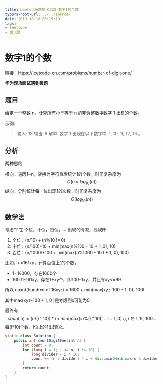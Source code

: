 ```yaml
---
title: Leetcode题解-Q233-数字1的个数
typora-root-url: ../../source/
date: 2019-10-10 20:19:19
tags:
- leetcode
- 面试题
---
```


# 数字1的个数

链接：<https://leetcode-cn.com/problems/number-of-digit-one/>

**华为现场面试遇到该题**

## 题目

给定一个整数 n，计算所有小于等于 n 的非负整数中数字 1 出现的个数。

示例:

> 输入: 13
> 输出: 6 
> 解释: 数字 1 出现在以下数字中: 1, 10, 11, 12, 13 。

## 分析

两种思路

横向：遍历1~n，转换为字符串后统计1的个数，时间复杂度为
$$
O(n\times log_{10}(n))
$$
纵向：分别统计每一位出现1的次数，时间复杂度为
$$
O(log_{10}(n))
$$

## 数学法

考虑’1’ 在 个位，十位，百位，... 出现的情况，找规律

1. 个位：(n/10) + (n%10 != 0)
2. 十位：(n/100)*10 + min(max(n%100 - 10 + 1, 0), 10)
3. 百位：(n/1000)*100 + min(max(n%1000 - 100 + 1, 0), 100)

比如，n=161xy，计算百位上1的个数，

- 1- 16000，存在1600个
- 16001-161xy，存在1+xy个，即100~1xy，并且有xy<=99

所以 count(hundred of 16xyz) = 1600 + min(max(xyz-100 + 1, 0), 100)

其中max(xyz-100 + 1, 0 )是考虑到x可能为0.

最终有
$$
count(n) = (n/(i*10))*i + min(max((n \% (i*10)) -i+1,0),i),i\in {1,10,100...}
$$
每(i*10)个数，i位上的1出现i次。

```java
static class Solution {
    public int countDigitOne(int n) {
        int count = 0;
        for (long i = 1; i <= n; i *= 10) {
            long divider = i * 10;
            count += (n / divider) * i + Math.min(Math.max(n % divider - i + 1, 0), i);
        }
        return count;
    }
}
```

